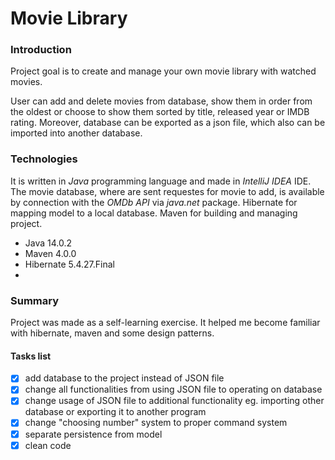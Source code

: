 # Movie Library

### Introduction

Project goal is to create and manage your own movie library with watched movies.

User can add and delete movies from database, show them in order from the oldest or choose to show them sorted by title, released year or IMDB rating. 
Moreover, database can be exported as a json file, which also can be imported into another database.

### Technologies

It is written in _Java_ programming language and made in _IntelliJ IDEA_ IDE.
The movie database, where are sent requestes for movie to add, is available by connection with the _OMDb API_ via _java.net_ package.
Hibernate for mapping model to a local database.
Maven for building and managing project.

- Java 14.0.2
- Maven 4.0.0
- Hibernate 5.4.27.Final
- 

### Summary

Project was made as a self-learning exercise. It helped me become familiar with hibernate, maven and some design patterns.

#### Tasks list

- [x] add database to the project instead of JSON file
- [x] change all functionalities from using JSON file to operating on database
- [x] change usage of JSON file to additional functionality eg. importing other database or exporting it to another program
- [x] change "choosing number" system to proper command system
- [x] separate persistence from model
- [x] clean code
